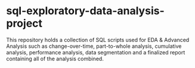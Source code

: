 # sql-exploratory-data-analysis-project
This repository holds a collection of SQL scripts used for EDA &amp; Advanced Analysis such as change-over-time, part-to-whole analysis, cumulative analysis, performance analysis, data segmentation and a finalized report containing all of the analysis combined.
